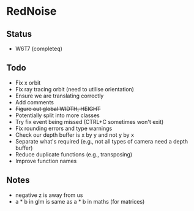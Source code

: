 # RedNoise
## Status
- W6T7 (completeq)
## Todo
- Fix x orbit
- Fix ray tracing orbit (need to utilise orientation)
- Ensure we are translating correctly
- Add comments
- ~~Figure out global WIDTH, HEIGHT~~
- Potentially split into more classes
- Try fix event being missed (CTRL+C sometimes won't exit)
- Fix rounding errors and type warnings
- Check our depth buffer is x by y and not y by x
- Separate what's required (e.g., not all types of camera need a depth buffer)
- Reduce duplicate functions (e.g., transposing)
- Improve function names
## Notes
- negative z is away from us
- a * b in glm is same as a * b in maths (for matrices)